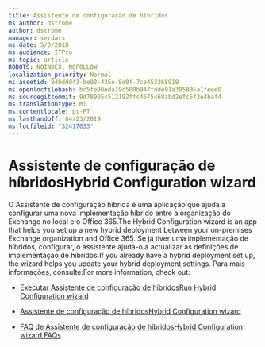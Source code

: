 ```yaml
---
title: Assistente de configuração de híbridos
ms.author: dstrome
author: dstrome
manager: serdars
ms.date: 5/3/2018
ms.audience: ITPro
ms.topic: article
ROBOTS: NOINDEX, NOFOLLOW
localization_priority: Normal
ms.assetid: 94bdd043-be92-435e-8e0f-7ce453368919
ms.openlocfilehash: bc5fe90eda19c500b947fdde91a395805a1feee0
ms.sourcegitcommit: 9d78905c512192ffc4675468abd2efc5f2e4baf4
ms.translationtype: MT
ms.contentlocale: pt-PT
ms.lasthandoff: 04/23/2019
ms.locfileid: "32417033"
---
```

# <a name="hybrid-configuration-wizard"></a><span data-ttu-id="d21fa-102">Assistente de configuração de híbridos</span><span class="sxs-lookup"><span data-stu-id="d21fa-102">Hybrid Configuration wizard</span></span>

<span data-ttu-id="d21fa-103">O Assistente de configuração híbrida é uma aplicação que ajuda a configurar uma nova implementação híbrido entre a organização do Exchange no local e o Office 365.</span><span class="sxs-lookup"><span data-stu-id="d21fa-103">The Hybrid Configuration wizard is an app that helps you set up a new hybrid deployment between your on-premises Exchange organization and Office 365.</span></span> <span data-ttu-id="d21fa-104">Se já tiver uma implementação de híbridos, configurar, o assistente ajuda-o a actualizar as definições de implementação de híbridos.</span><span class="sxs-lookup"><span data-stu-id="d21fa-104">If you already have a hybrid deployment set up, the wizard helps you update your hybrid deployment settings.</span></span> <span data-ttu-id="d21fa-105">Para mais informações, consulte:</span><span class="sxs-lookup"><span data-stu-id="d21fa-105">For more information, check out:</span></span>
  
- [<span data-ttu-id="d21fa-106">Executar Assistente de configuração de híbridos</span><span class="sxs-lookup"><span data-stu-id="d21fa-106">Run Hybrid Configuration wizard</span></span>](https://technet.microsoft.com/library/mt595788%28v=exchg.150%29.aspx)
    
- [<span data-ttu-id="d21fa-107">Assistente de configuração de híbridos</span><span class="sxs-lookup"><span data-stu-id="d21fa-107">Hybrid Configuration wizard</span></span>](https://technet.microsoft.com/library/hh529921%28v=exchg.150%29.aspx)
    
- [<span data-ttu-id="d21fa-108">FAQ de Assistente de configuração de híbridos</span><span class="sxs-lookup"><span data-stu-id="d21fa-108">Hybrid Configuration wizard FAQs</span></span>](https://technet.microsoft.com/library/mt488940%28v=exchg.150%29.aspx)
    

